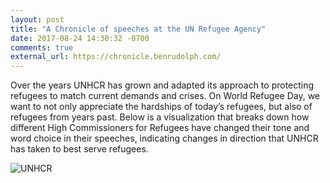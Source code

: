 ```yaml
---
layout: post
title: "A Chronicle of speeches at the UN Refugee Agency"
date: 2017-08-24 14:30:32 -0700
comments: true
external_url: https://chronicle.benrudolph.com/
---
```


Over the years UNHCR has grown and adapted its approach to protecting refugees to match current demands and crises. On World Refugee Day, we want to not only appreciate the hardships of today’s refugees, but also of refugees from years past. Below is a visualization that breaks down how different High Commissioners for Refugees have changed their tone and word choice in their speeches, indicating changes in direction that UNHCR has taken to best serve refugees.

![UNHCR](/images/unhcr/hcs.jpg)

<!-- more -->
